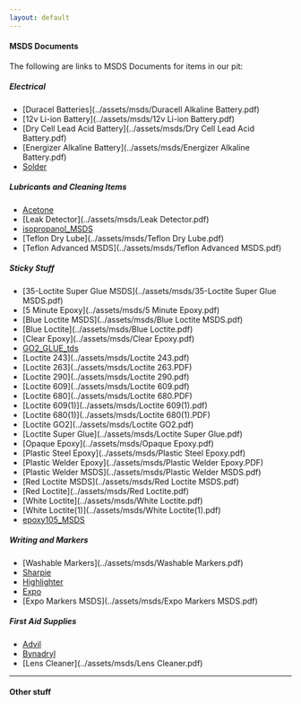 ```yaml
---
layout: default
---
```



#### MSDS Documents

The following are links to MSDS Documents for items in our pit:

##### Electrical

*   [Duracel Batteries](../assets/msds/Duracell Alkaline Battery.pdf)
*   [12v Li-ion Battery](../assets/msds/12v Li-ion Battery.pdf)
*   [Dry Cell Lead Acid Battery](../assets/msds/Dry Cell Lead Acid Battery.pdf)
*   [Energizer Alkaline Battery](../assets/msds/Energizer Alkaline Battery.pdf)
*   [Solder](../assets/msds/Solder.pdf)

##### Lubricants and Cleaning Items

*   [Acetone](../assets/msds/Acetone.PDF)
*   [Leak Detector](../assets/msds/Leak Detector.pdf)
*   [isopropanol_MSDS](../assets/msds/isopropanol_MSDS.pdf)
*   [Teflon Dry Lube](../assets/msds/Teflon Dry Lube.pdf)
*   [Teflon Advanced MSDS](../assets/msds/Teflon Advanced MSDS.pdf)

##### Sticky Stuff

*   [35-Loctite Super Glue MSDS](../assets/msds/35-Loctite Super Glue MSDS.pdf)
*   [5 Minute Epoxy](../assets/msds/5 Minute Epoxy.pdf)
*   [Blue Loctite MSDS](../assets/msds/Blue Loctite MSDS.pdf)
*   [Blue Loctite](../assets/msds/Blue Loctite.pdf)
*   [Clear Epoxy](../assets/msds/Clear Epoxy.pdf)
*   [GO2_GLUE_tds](../assets/msds/GO2_GLUE_tds.pdf)
*   [Loctite 243](../assets/msds/Loctite 243.pdf)
*   [Loctite 263](../assets/msds/Loctite 263.PDF)
*   [Loctite 290](../assets/msds/Loctite 290.pdf)
*   [Loctite 609](../assets/msds/Loctite 609.pdf)
*   [Loctite 680](../assets/msds/Loctite 680.PDF)
*   [Loctite 609(1)](../assets/msds/Loctite 609(1).pdf)
*   [Loctite 680(1)](../assets/msds/Loctite 680(1).PDF)
*   [Loctite GO2](../assets/msds/Loctite GO2.pdf)
*   [Loctite Super Glue](../assets/msds/Loctite Super Glue.pdf)
*   [Opaque Epoxy](../assets/msds/Opaque Epoxy.pdf)
*   [Plastic Steel Epoxy](../assets/msds/Plastic Steel Epoxy.pdf)
*   [Plastic Welder Epoxy](../assets/msds/Plastic Welder Epoxy.PDF)
*   [Plastic Welder MSDS](../assets/msds/Plastic Welder MSDS.pdf)
*   [Red Loctite MSDS](../assets/msds/Red Loctite MSDS.pdf)
*   [Red Loctite](../assets/msds/Red Loctite.pdf)
*   [White Loctite](../assets/msds/White Loctite.pdf)
*   [White Loctite(1)](../assets/msds/White Loctite(1).pdf)
*   [epoxy105_MSDS](../assets/msds/epoxy105_MSDS.pdf)

##### Writing and Markers

*   [Washable Markers](../assets/msds/Washable Markers.pdf)
*   [Sharpie](../assets/msds/Sharpie.PDF)
*   [Highlighter](../assets/msds/Highlighter.pdf)
*   [Expo](../assets/msds/Expo.pdf)
*   [Expo Markers MSDS](../assets/msds/Expo Markers MSDS.pdf)

##### First Aid Supplies

*   [Advil](../assets/msds/Advil.PDF)
*   [Bynadryl](../assets/msds/Bynadryl.pdf)
*   [Lens Cleaner](../assets/msds/Lens Cleaner.pdf)

* * *

#### Other stuff

